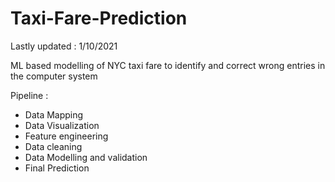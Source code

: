# Taxi-Fare-Prediction

Lastly updated : 1/10/2021

ML based modelling of NYC taxi fare to identify and correct wrong entries in the computer system

Pipeline : 
 - Data Mapping
 - Data Visualization
 - Feature engineering
 - Data cleaning
 - Data Modelling and validation
 - Final Prediction
